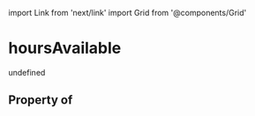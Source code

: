 import Link from 'next/link'
import Grid from '@components/Grid'

# hoursAvailable

undefined

## Property of



